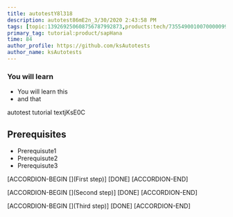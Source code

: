 ```yaml
---
title: autotestY8l318
description: autotest86mE2n_3/30/2020 2:43:58 PM
tags: [topic:139269250608756787992873,products:tech/73554900100700000996,tutorial:experience/advanced]
primary_tag: tutorial:product/sapHana
time: 84
author_profile: https://github.com/ksAutotests
author_name: ksAutotests
---
```

### You will learn
- You will learn this
- and that

autotest tutorial textjKsE0C

## Prerequisites
- Prerequisute1
- Prerequisute2
- Prerequisute3

[ACCORDION-BEGIN [](First step)]
[DONE]
[ACCORDION-END]

[ACCORDION-BEGIN [](Second step)]
[DONE]
[ACCORDION-END]

[ACCORDION-BEGIN [](Third step)]
[DONE]
[ACCORDION-END]

